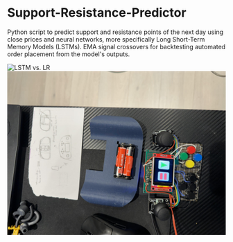 # Support-Resistance-Predictor
 Python script to predict support and resistance points of the next day using close prices and neural networks, more specifically Long Short-Term Memory Models (LSTMs). EMA signal crossovers for backtesting automated order placement from the model's outputs.

![LSTM vs. LR](https://github.com/ayodeji-0/Support-Resistance-Predictor/blob/main/standalone%20esp32%20tft%20console/progress%20update.jpg)
![LSTM vs. LR Error Metrics](https://github.com/ayodeji-0/Portfolio/blob/main/standalone%20esp32%20tft%20console/battery.jpg)
